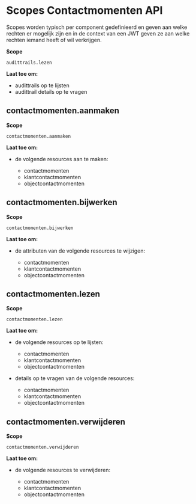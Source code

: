 # Scopes Contactmomenten API

Scopes worden typisch per component gedefinieerd en geven aan welke rechten er mogelijk zijn en in de context van een JWT geven ze aan welke rechten iemand heeft of wil verkrijgen.

**Scope**

`audittrails.lezen`

**Laat toe om:**

- audittrails op te lijsten
- audittrail details op te vragen


## contactmomenten.aanmaken

**Scope**

`contactmomenten.aanmaken`

**Laat toe om:**

- de volgende resources aan te maken:

    - contactmomenten
    - klantcontactmomenten
    - objectcontactmomenten

## contactmomenten.bijwerken

**Scope**

`contactmomenten.bijwerken`

**Laat toe om:**

- de attributen van de volgende resources te wijzigen:

    - contactmomenten
    - klantcontactmomenten
    - objectcontactmomenten

## contactmomenten.lezen

**Scope**

`contactmomenten.lezen`

**Laat toe om:**

- de volgende resources op te lijsten:

    - contactmomenten
    - klantcontactmomenten
    - objectcontactmomenten

- details op te vragen van de volgende resources:

    - contactmomenten
    - klantcontactmomenten
    - objectcontactmomenten

## contactmomenten.verwijderen

**Scope**

`contactmomenten.verwijderen`

**Laat toe om:**

- de volgende resources te verwijderen:

    - contactmomenten
    - klantcontactmomenten
    - objectcontactmomenten
